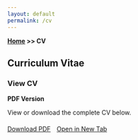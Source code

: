 ```yaml
---
layout: default
permalink: /cv
---
```


**[Home](/) >> CV**

## Curriculum Vitae

<div class="card">
  <h3>View CV</h3>
  <p><b>PDF Version</b></p>
  <p>View or download the complete CV below.</p>
  
  <div style="margin: 20px 0;">
    <a href="/assets/cv/pegoraro_09_25.pdf" target="_blank" class="btn" style="display: inline-block; margin-right: 10px;">
      <i class="fa-solid fa-download"></i> Download PDF
    </a>
    <a href="/assets/cv/pegoraro_09_25.pdf" target="_blank" class="btn" style="display: inline-block;">
      <i class="fa-solid fa-external-link-alt"></i> Open in New Tab
    </a>
  </div>
</div>
